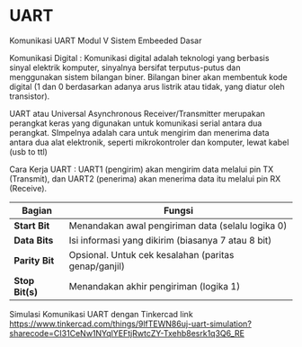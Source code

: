 # UART
Komunikasi UART Modul V Sistem Embeeded Dasar

Komunikasi Digital : Komunikasi digital adalah teknologi yang berbasis sinyal elektrik komputer, 
sinyalnya bersifat terputus-putus dan menggunakan sistem bilangan biner. Bilangan 
biner akan membentuk kode digital (1 dan 0 berdasarkan adanya arus listrik atau tidak, 
yang diatur oleh transistor).

UART atau Universal Asynchronous Receiver/Transmitter merupakan perangkat keras yang digunakan untuk komunikasi serial antara dua perangkat. SImpelnya adalah cara untuk mengirim dan menerima data antara dua alat elektronik, seperti mikrokontroler dan komputer, lewat kabel (usb to ttl)

Cara Kerja UART : UART1 (pengirim) akan mengirim data melalui pin TX (Transmit),
dan UART2 (penerima) akan menerima data itu melalui pin RX (Receive).

| Bagian          | Fungsi                                               |
| --------------- | ---------------------------------------------------- |
| **Start Bit**   | Menandakan awal pengiriman data (selalu logika 0)    |
| **Data Bits**   | Isi informasi yang dikirim (biasanya 7 atau 8 bit)   |
| **Parity Bit**  | Opsional. Untuk cek kesalahan (paritas genap/ganjil) |
| **Stop Bit(s)** | Menandakan akhir pengiriman (logika 1)               |

Simulasi Komunikasi UART dengan Tinkercad
link https://www.tinkercad.com/things/9lfTEWN86uj-uart-simulation?sharecode=CI31CeNw1NYqlYEFtjRwtcZY-Txehb8esrk1q3Q6_RE
